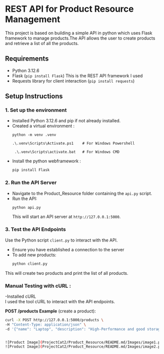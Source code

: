 
#  REST API for Product Resource Management
This project is based on building a simple API in python which uses Flask framework to manage products.The API allows the user to create products and retrieve a list of all the products.
## Requirements
- Python 3.12.6
- Flask (`pip install Flask`)  This is the REST API framework I used
- Requests library for client interaction (`pip install requests`)

## Setup Instructions

### 1. Set up the environment
- Installed Python 3.12.6 and pip if not already installed.
- Created a virtual environment :
    ```gitbash
    python -m venv .venv
    
    .\.venv\Scripts\Activate.ps1    # For Windows Powershell

     .\.venv\Scripts\activate.bat   # For Windows CMD

    ```
- Install the python webframework :
    ```bash
    pip install Flask
    ```

### 2. Run the API Server
- Navigate to the Product_Resource folder containing the `api.py` script.
- Run the API:
    ```bash
    python api.py
    ```
  This will start an API server at `http://127.0.0.1:5000`.

### 3. Test the API Endpoints
Use the Python script `client.py` to interact with the API.
- Ensure you have established a connection to the server 
- To add new products:
    ```bash
    python client.py
    ```

This will create two products and print the list of all products.

### Manual Testing with cURL :
-Installed  cURL   
  I used the tool cURL  to interact with the API endpoints.

**POST /products Example** (create a product):
```bash
curl -X POST http://127.0.0.1:5000/products \
-H "Content-Type: application/json" \
-d '{"name": "Laptop", "description": "High-Performance and good storage", "price": 25000}'


![Product Image](ProjectCat2/Product_Resource/README.md/Images/image1.png)
![Product Image](ProjectCat2/Product_Resource/README.md/Images/image2.png)
